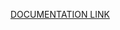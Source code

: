 [DOCUMENTATION LINK](https://docs.google.com/document/d/1JSfWqKnKabtnII_3FQREvq20MpwDlMsEE0kP3lHwxTI/edit?usp=sharing)


